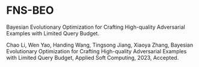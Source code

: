 # FNS-BEO

Bayesian Evolutionary Optimization for Crafting High-quality Adversarial Examples with Limited Query Budget.

Chao Li, Wen Yao, Handing Wang, Tingsong Jiang, Xiaoya Zhang, Bayesian Evolutionary Optimization for Crafting High-quality Adversarial Examples with Limited Query Budget, Applied Soft Computing, 2023, Accepted.

